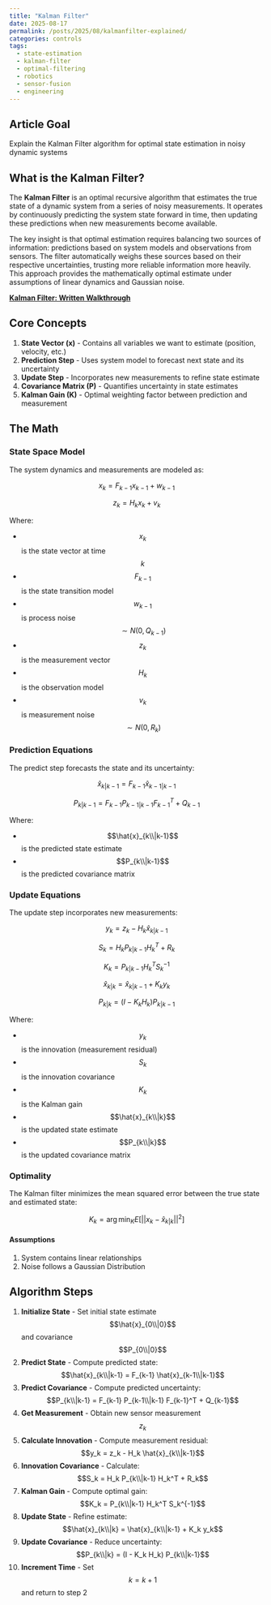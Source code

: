 ```yaml
---
title: "Kalman Filter"
date: 2025-08-17
permalink: /posts/2025/08/kalmanfilter-explained/
categories: controls
tags:
  - state-estimation
  - kalman-filter
  - optimal-filtering
  - robotics
  - sensor-fusion
  - engineering
---
```



## Article Goal
Explain the Kalman Filter algorithm for optimal state estimation in noisy dynamic systems

## What is the Kalman Filter?
The **Kalman Filter** is an optimal recursive algorithm that estimates the true state of a dynamic system from a series of noisy measurements. It operates by continuously predicting the system state forward in time, then updating these predictions when new measurements become available.

The key insight is that optimal estimation requires balancing two sources of information: predictions based on system models and observations from sensors. The filter automatically weighs these sources based on their respective uncertainties, trusting more reliable information more heavily. This approach provides the mathematically optimal estimate under assumptions of linear dynamics and Gaussian noise.

**[Kalman Filter: Written Walkthrough](/files/Kalman_Filter.pdf)**

## Core Concepts
1. **State Vector (x)** - Contains all variables we want to estimate (position, velocity, etc.)
2. **Prediction Step** - Uses system model to forecast next state and its uncertainty
3. **Update Step** - Incorporates new measurements to refine state estimate
4. **Covariance Matrix (P)** - Quantifies uncertainty in state estimates
5. **Kalman Gain (K)** - Optimal weighting factor between prediction and measurement

## The Math

### State Space Model
The system dynamics and measurements are modeled as:

$$x_k = F_{k-1} x_{k-1} + w_{k-1}$$

$$z_k = H_k x_k + v_k$$

Where:
- $$x_k$$ is the state vector at time $$k$$
- $$F_{k-1}$$ is the state transition model
- $$w_{k-1}$$ is process noise $$\sim N(0, Q_{k-1})$$
- $$z_k$$ is the measurement vector
- $$H_k$$ is the observation model
- $$v_k$$ is measurement noise $$\sim N(0, R_k)$$

### Prediction Equations
The predict step forecasts the state and its uncertainty:

$$\hat{x}_{k|k-1} = F_{k-1} \hat{x}_{k-1|k-1}$$

$$P_{k|k-1} = F_{k-1} P_{k-1|k-1} F_{k-1}^T + Q_{k-1}$$

Where:
- $$\hat{x}_{k\\|k-1}$$ is the predicted state estimate
- $$P_{k\\|k-1}$$ is the predicted covariance matrix

### Update Equations
The update step incorporates new measurements:

$$y_k = z_k - H_k \hat{x}_{k|k-1}$$

$$S_k = H_k P_{k|k-1} H_k^T + R_k$$

$$K_k = P_{k|k-1} H_k^T S_k^{-1}$$

$$\hat{x}_{k|k} = \hat{x}_{k|k-1} + K_k y_k$$

$$P_{k|k} = (I - K_k H_k) P_{k|k-1}$$

Where:
- $$y_k$$ is the innovation (measurement residual)
- $$S_k$$ is the innovation covariance
- $$K_k$$ is the Kalman gain
- $$\hat{x}_{k\\|k}$$ is the updated state estimate
- $$P_{k\\|k}$$ is the updated covariance matrix

### Optimality
The Kalman filter minimizes the mean squared error between the true state and estimated state:

$$K_k = \arg\min_K E[||x_k - \hat{x}_{k|k}||^2]$$

#### Assumptions
1. System contains linear relationships
2. Noise follows a Gaussian Distribution

## Algorithm Steps
1. **Initialize State** - Set initial state estimate $$\hat{x}_{0\\|0}$$ and covariance $$P_{0\\|0}$$
2. **Predict State** - Compute predicted state: $$\hat{x}_{k\\|k-1} = F_{k-1} \hat{x}_{k-1\\|k-1}$$
3. **Predict Covariance** - Compute predicted uncertainty: $$P_{k\\|k-1} = F_{k-1} P_{k-1\\|k-1} F_{k-1}^T + Q_{k-1}$$
4. **Get Measurement** - Obtain new sensor measurement $$z_k$$
5. **Calculate Innovation** - Compute measurement residual: $$y_k = z_k - H_k \hat{x}_{k\\|k-1}$$
6. **Innovation Covariance** - Calculate: $$S_k = H_k P_{k\\|k-1} H_k^T + R_k$$
7. **Kalman Gain** - Compute optimal gain: $$K_k = P_{k\\|k-1} H_k^T S_k^{-1}$$
8. **Update State** - Refine estimate: $$\hat{x}_{k\\|k} = \hat{x}_{k\\|k-1} + K_k y_k$$
9. **Update Covariance** - Reduce uncertainty: $$P_{k\\|k} = (I - K_k H_k) P_{k\\|k-1}$$
10. **Increment Time** - Set $$k = k + 1$$ and return to step 2

